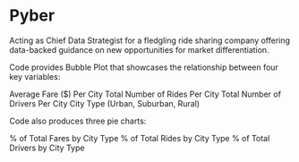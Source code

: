 # Pyber
Acting as Chief Data Strategist for a fledgling ride sharing company offering data-backed guidance on new opportunities for market differentiation.

 Code provides Bubble Plot that showcases the relationship between four key variables:

Average Fare ($) Per City
Total Number of Rides Per City
Total Number of Drivers Per City
City Type (Urban, Suburban, Rural)

Code also produces three pie charts:

% of Total Fares by City Type
% of Total Rides by City Type
% of Total Drivers by City Type
